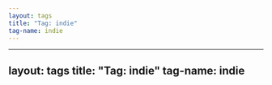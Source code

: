 ```yaml
---
layout: tags
title: "Tag: indie"
tag-name: indie
---
```

---
layout: tags
title: "Tag: indie"
tag-name: indie
---
